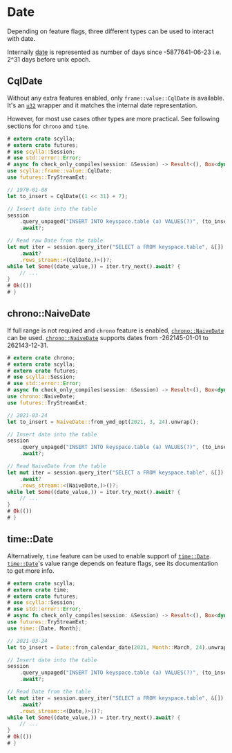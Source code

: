 # Date

Depending on feature flags, three different types can be used to interact with date.

Internally [date](https://docs.scylladb.com/stable/cql/types.html#dates) is represented as number of days since
-5877641-06-23 i.e. 2^31 days before unix epoch.

## CqlDate

Without any extra features enabled, only `frame::value::CqlDate` is available. It's an
[`u32`](https://doc.rust-lang.org/std/primitive.u32.html) wrapper and it matches the internal date representation.

However, for most use cases other types are more practical. See following sections for `chrono` and `time`.

```rust
# extern crate scylla;
# extern crate futures;
# use scylla::Session;
# use std::error::Error;
# async fn check_only_compiles(session: &Session) -> Result<(), Box<dyn Error>> {
use scylla::frame::value::CqlDate;
use futures::TryStreamExt;

// 1970-01-08
let to_insert = CqlDate((1 << 31) + 7);

// Insert date into the table
session
    .query_unpaged("INSERT INTO keyspace.table (a) VALUES(?)", (to_insert,))
    .await?;

// Read raw Date from the table
let mut iter = session.query_iter("SELECT a FROM keyspace.table", &[])
    .await?
    .rows_stream::<(CqlDate,)>()?;
while let Some((date_value,)) = iter.try_next().await? {
    // ...
}
# Ok(())
# }
```

## chrono::NaiveDate

If full range is not required and `chrono` feature is enabled,
[`chrono::NaiveDate`](https://docs.rs/chrono/0.4/chrono/naive/struct.NaiveDate.html) can be used.
[`chrono::NaiveDate`](https://docs.rs/chrono/0.4/chrono/naive/struct.NaiveDate.html) supports dates from
-262145-01-01 to 262143-12-31.

```rust
# extern crate chrono;
# extern crate scylla;
# extern crate futures;
# use scylla::Session;
# use std::error::Error;
# async fn check_only_compiles(session: &Session) -> Result<(), Box<dyn Error>> {
use chrono::NaiveDate;
use futures::TryStreamExt;

// 2021-03-24
let to_insert = NaiveDate::from_ymd_opt(2021, 3, 24).unwrap();

// Insert date into the table
session
    .query_unpaged("INSERT INTO keyspace.table (a) VALUES(?)", (to_insert,))
    .await?;

// Read NaiveDate from the table
let mut iter = session.query_iter("SELECT a FROM keyspace.table", &[])
    .await?
    .rows_stream::<(NaiveDate,)>()?;
while let Some((date_value,)) = iter.try_next().await? {
    // ...
}
# Ok(())
# }
```

## time::Date

Alternatively, `time` feature can be used to enable support of
[`time::Date`](https://docs.rs/time/0.3/time/struct.Date.html).
[`time::Date`](https://docs.rs/time/0.3/time/struct.Date.html)'s value range depends on feature flags, see its
documentation to get more info.

```rust
# extern crate scylla;
# extern crate time;
# extern crate futures;
# use scylla::Session;
# use std::error::Error;
# async fn check_only_compiles(session: &Session) -> Result<(), Box<dyn Error>> {
use futures::TryStreamExt;
use time::{Date, Month};

// 2021-03-24
let to_insert = Date::from_calendar_date(2021, Month::March, 24).unwrap();

// Insert date into the table
session
    .query_unpaged("INSERT INTO keyspace.table (a) VALUES(?)", (to_insert,))
    .await?;

// Read Date from the table
let mut iter = session.query_iter("SELECT a FROM keyspace.table", &[])
    .await?
    .rows_stream::<(Date,)>()?;
while let Some((date_value,)) = iter.try_next().await? {
    // ...
}
# Ok(())
# }
```
